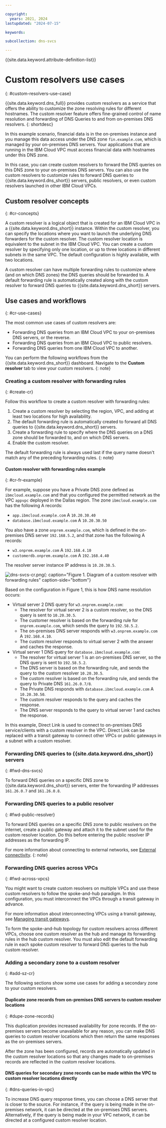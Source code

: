 ```yaml
---

copyright:
  years: 2021, 2024
lastupdated: "2024-07-15"

keywords:

subcollection: dns-svcs

---
```


{{site.data.keyword.attribute-definition-list}}

# Custom resolvers use cases
{: #custom-resolvers-use-case}

{{site.data.keyword.dns_full}} provides custom resolvers as a service that offers the ability to customize the zone resolving rules for different hostnames. The custom resolver feature offers fine-grained control of name resolution and forwarding of DNS Queries to and from on-premises DNS resolvers.
{: shortdesc}

In this example scenario, financial data is in the on-premises instance and you manage this data access under the DNS zone `fin.example.com`, which is managed by your on-premises DNS servers. Your applications that are running in the IBM Cloud VPC must access financial data with hostnames under this DNS zone.

In this case, you can create custom resolvers to forward the DNS queries on this DNS zone to your on-premises DNS servers. You can also use the custom resolvers to customize rules to forward DNS queries to {{site.data.keyword.dns_short}} servers, public resolvers, or even custom resolvers launched in other IBM Cloud VPCs.

## Custom resolver concepts
{: #cr-concepts}

A custom resolver is a logical object that is created for an IBM Cloud VPC in a {{site.data.keyword.dns_short}} instance. Within the custom resolver, you can specify the locations where you want to launch the underlying DNS forwarders for the custom resolver. The custom resolver location is equivalent to the subnet in the IBM Cloud VPC. You can create a custom resolver by specifying only one location, or up to three locations in different subnets in the same VPC. The default configuration is highly available, with two locations.

A custom resolver can have multiple forwarding rules to customize where (and on which DNS zones) the DNS queries should be forwarded to. A default forwarding rule is automatically created along with the custom resolver to forward DNS queries to {{site.data.keyword.dns_short}} servers.

## Use cases and workflows
{: #cr-use-cases}

The most common use cases of custom resolvers are:

- Forwarding DNS queries from an IBM Cloud VPC to your on-premises DNS servers, or the reverse.
- Forwarding DNS queries from an IBM Cloud VPC to public resolvers.
- Forwarding DNS queries from one IBM Cloud VPC to another.

You can perform the following workflows from the {{site.data.keyword.dns_short}} dashboard. Navigate to the **Custom resolver** tab to view your custom resolvers.
{: note}

### Creating a custom resolver with forwarding rules
{: #create-cr}

Follow this workflow to create a custom resolver with forwarding rules:

1. Create a custom resolver by selecting the region, VPC, and adding at least two locations for high availability.
1. The default forwarding rule is automatically created to forward all DNS queries to {{site.data.keyword.dns_short}} servers.
1. Create a forwarding rule to specify where the DNS queries on a DNS zone should be forwarded to, and on which DNS servers.
1. Enable the custom resolver.

The default forwarding rule is always used last if the query name doesn't match any of the preceding forwarding rules.
{: note}

#### Custom resolver with forwarding rules example
{: #cr-fr-example}

For example, suppose you have a Private DNS zone defined as `ibmcloud.example.com` and that you configured the permitted network as the VPC `appvpc` deployed in the Dallas region. The zone `ibmcloud.example.com` has the following A records:

* `app.ibmcloud.example.com` A `10.20.30.40`
* `database.ibmcloud.example.com` A `10.20.30.50`

You also have a zone `onprem.example.com`, which is defined in the on-premises DNS server `192.168.5.2`, and that zone has the following A records:

* `w3.onprem.example.com` A `192.168.4.10`
* `customerdb.onprem.example.com` A `192.168.4.40`

The resolver server instance IP address is `10.20.30.5`.

![dns-svcs-cr.png](images/dns-svcs-cr.png "Diagram of a custom resolver with forwarding rules"){: caption="Figure 1. Diagram of a custom resolver with forwarding rules" caption-side="bottom"}

Based on the configuration in Figure 1, this is how DNS name resolution occurs:

* Virtual server 2 DNS query for `w3.onprem.example.com`:
    * The resolver for virtual server 2 is a custom resolver, so the DNS query is sent to `10.20.30.5`.
    * The customer resolver is based on the forwarding rule for `onprem.example.com`, which sends the query to `192.58.5.2`.
    * The on-premises DNS server responds with `w3.onprem.example.com` A `192.168.4.10`.
    * The custom resolver responds to virtual server 2 with the answer and caches the response.
* Virtual server 1 DNS query for `database.ibmcloud.example.com`:
    * The resolver for virtual server 1 is an on-premises DNS server, so the DNS query is sent to `192.58.5.2`.
    * The DNS server is based on the forwarding rule, and sends the query to the custom resolver `10.20.30.5`.
    * The custom resolver is based on the forwarding rule, and sends the query to Private DNS `161.26.0.7/8`.
    * The Private DNS responds with `database.ibmcloud.example.com` A `10.20.30.50`.
    * The custom resolver responds to the query and caches the response.
    * The DNS server responds to the query to virtual server 1 and caches the response.

In this example, Direct Link is used to connect to on-premises DNS service/clients with a custom resolver in the VPC. Direct Link can be replaced with a transit gateway to connect other VPCs or public gateways in a subnet with a custom resolver.

### Forwarding DNS queries to {{site.data.keyword.dns_short}} servers
{: #fwd-dns-svcs}

To forward DNS queries on a specific DNS zone to {{site.data.keyword.dns_short}} servers, enter the forwarding IP addresses `161.26.0.7` and `161.26.0.8`.

### Forwarding DNS queries to a public resolver
{: #fwd-public-resolver}

To forward DNS queries on a specific DNS zone to public resolvers on the internet, create a public gateway and attach it to the subnet used for the custom resolver location. Do this before entering the public resolver IP addresses as the forwarding IP.

For more information about connecting to external networks, see [External connectivity](/docs/vpc?topic=vpc-about-networking-for-vpc#external-connectivity).
{: note}

### Forwarding DNS queries across VPCs
{: #fwd-across-vpcs}

You might want to create custom resolvers on multiple VPCs and use these custom resolvers to follow the spoke-and-hub paradigm. In this configuration, you must interconnect the VPCs through a transit gateway in advance.

For more information about interconnecting VPCs using a transit gateway, see [Managing transit gateways](/docs/transit-gateway?topic=transit-gateway-adding-connections).

To form the spoke-and-hub topology for custom resolvers across different VPCs, choose one custom resolver as the hub and manage its forwarding rules in the hub custom resolver. You must also edit the default forwarding rule in each spoke custom resolver to forward DNS queries to the hub custom resolver.

### Adding a secondary zone to a custom resolver
{: #add-sz-cr}

The following sections show some use cases for adding a secondary zone to your custom resolvers.

#### Duplicate zone records from on-premises DNS servers to custom resolver locations
{: #dupe-zone-records}

This duplication provides increased availability for zone records. If the on-premises servers become unavailable for any reason, you can make DNS queries to custom resolver locations which then return the same responses as the on-premises servers.

After the zone has been configured, records are automatically updated in the custom resolver locations so that any changes made to on-premises records are reflected in the custom resolver locations.

#### DNS queries for secondary zone records can be made within the VPC to custom resolver locations directly
{: #dns-queries-in-vpc}

To increase DNS query response times, you can choose a DNS server that is closer to the source. For instance, if the query is being made in the on-premises network, it can be directed at the on-premises DNS servers. Alternatively, if the query is being made in your VPC network, it can be directed at a configured custom resolver location.
